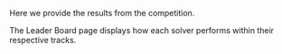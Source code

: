 

Here we provide the results from the competition.

The Leader Board page displays how each solver performs within their respective tracks.
